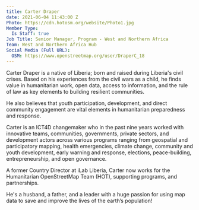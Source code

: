 ```yaml
---
title: Carter Draper
date: 2021-06-04 11:43:00 Z
Photo: https://cdn.hotosm.org/website/Photo1.jpg
Member Type:
  Is Staff: true
Job Title: Senior Manager, Program - West and Northern Africa
Team: West and Northern Africa Hub
Social Media (Full URL):
  OSM: https://www.openstreetmap.org/user/DraperC_18
---
```


Carter Draper is a native of Liberia; born and raised during Liberia's civil crises. Based on his experiences from the civil wars as a child, he finds value in humanitarian work, open data, access to information, and the rule of law as key elements to building resilient communities. 

He also believes that youth participation, development, and direct community engagement are vital elements in humanitarian preparedness and response.

Carter is an ICT4D changemaker who in the past nine years worked with innovative teams, communities, governments, private sectors, and development actors across various programs ranging from geospatial and participatory mapping, health emergencies, climate change, community and youth development, early warning and response, elections,  peace-building, entrepreneurship, and open governance.
 
A former Country Director at iLab Liberia, Carter now works for the Humanitarian OpenStreetMap Team (HOT), supporting programs, and partnerships.

He's a husband, a father, and a leader with a huge passion for using map data to save and improve the lives of the earth’s population!